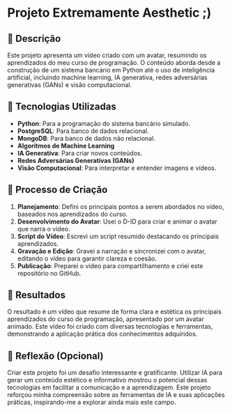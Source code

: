 # Projeto Extremamente Aesthetic ;)

## 📒 Descrição
Este projeto apresenta um vídeo criado com um avatar, resumindo os aprendizados do meu curso de programação. 
O conteúdo aborda desde a construção de um sistema bancário em Python até o uso de inteligência artificial, 
incluindo machine learning, IA generativa, redes adversárias generativas (GANs) e visão computacional.

## 🤖 Tecnologias Utilizadas
- **Python**: Para a programação do sistema bancário simulado.
- **PostgreSQL**: Para banco de dados relacional.
- **MongoDB**: Para banco de dados não relacional.
- **Algoritmos de Machine Learning**
- **IA Generativa**: Para criar novos conteúdos.
- **Redes Adversárias Generativas (GANs)**
- **Visão Computacional**: Para interpretar e entender imagens e vídeos.

## 🧐 Processo de Criação
1. **Planejamento**: Defini os principais pontos a serem abordados no vídeo, baseados nos aprendizados do curso.
2. **Desenvolvimento do Avatar**: Usei o D-ID para criar e animar o avatar que narra o vídeo.
3. **Script do Vídeo**: Escrevi um script resumido destacando os principais aprendizados.
4. **Gravação e Edição**: Gravei a narração e sincronizei com o avatar, editando o vídeo para garantir clareza e coesão.
5. **Publicação**: Preparei o vídeo para compartilhamento e criei este repositório no GitHub.

## 🚀 Resultados
O resultado é um vídeo que resume de forma clara e estética os principais aprendizados do curso de programação, 
apresentado por um avatar animado. Este vídeo foi criado com diversas tecnologias e ferramentas, 
demonstrando a aplicação prática dos conhecimentos adquiridos.

## 💭 Reflexão (Opcional)
Criar este projeto foi um desafio interessante e gratificante. 
Utilizar IA para gerar um conteúdo estético e informativo mostrou o potencial dessas tecnologias em facilitar a comunicação e a aprendizagem. 
Este projeto reforçou minha compreensão sobre as ferramentas de IA e suas aplicações práticas, inspirando-me a explorar ainda mais este campo.
